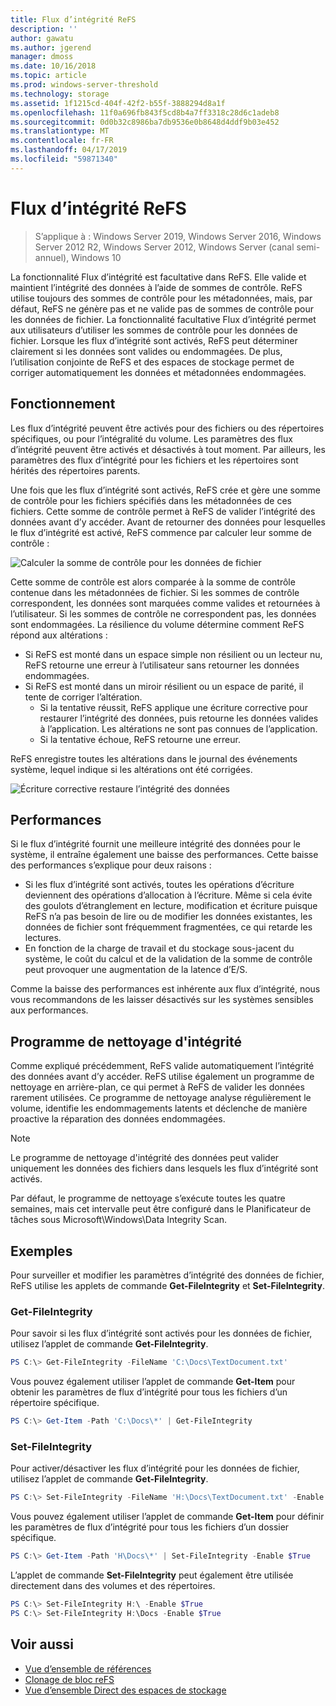 ```yaml
---
title: Flux d’intégrité ReFS
description: ''
author: gawatu
ms.author: jgerend
manager: dmoss
ms.date: 10/16/2018
ms.topic: article
ms.prod: windows-server-threshold
ms.technology: storage
ms.assetid: 1f1215cd-404f-42f2-b55f-3888294d8a1f
ms.openlocfilehash: 11f0a696fb843f5cd8b4a7ff3318c28d6c1adeb8
ms.sourcegitcommit: 0d0b32c8986ba7db9536e0b8648d4ddf9b03e452
ms.translationtype: MT
ms.contentlocale: fr-FR
ms.lasthandoff: 04/17/2019
ms.locfileid: "59871340"
---
```

# <a name="refs-integrity-streams"></a>Flux d’intégrité ReFS
>S’applique à : Windows Server 2019, Windows Server 2016, Windows Server 2012 R2, Windows Server 2012, Windows Server (canal semi-annuel), Windows 10

La fonctionnalité Flux d’intégrité est facultative dans ReFS. Elle valide et maintient l’intégrité des données à l’aide de sommes de contrôle. ReFS utilise toujours des sommes de contrôle pour les métadonnées, mais, par défaut, ReFS ne génère pas et ne valide pas de sommes de contrôle pour les données de fichier. La fonctionnalité facultative Flux d’intégrité permet aux utilisateurs d’utiliser les sommes de contrôle pour les données de fichier. Lorsque les flux d’intégrité sont activés, ReFS peut déterminer clairement si les données sont valides ou endommagées. De plus, l’utilisation conjointe de ReFS et des espaces de stockage permet de corriger automatiquement les données et métadonnées endommagées.

## <a name="how-it-works"></a>Fonctionnement 

Les flux d’intégrité peuvent être activés pour des fichiers ou des répertoires spécifiques, ou pour l’intégralité du volume. Les paramètres des flux d’intégrité peuvent être activés et désactivés à tout moment. Par ailleurs, les paramètres des flux d’intégrité pour les fichiers et les répertoires sont hérités des répertoires parents. 

Une fois que les flux d’intégrité sont activés, ReFS crée et gère une somme de contrôle pour les fichiers spécifiés dans les métadonnées de ces fichiers. Cette somme de contrôle permet à ReFS de valider l’intégrité des données avant d’y accéder. Avant de retourner des données pour lesquelles le flux d’intégrité est activé, ReFS commence par calculer leur somme de contrôle :

![Calculer la somme de contrôle pour les données de fichier](media/compute-checksum.gif)

Cette somme de contrôle est alors comparée à la somme de contrôle contenue dans les métadonnées de fichier. Si les sommes de contrôle correspondent, les données sont marquées comme valides et retournées à l’utilisateur. Si les sommes de contrôle ne correspondent pas, les données sont endommagées. La résilience du volume détermine comment ReFS répond aux altérations :

- Si ReFS est monté dans un espace simple non résilient ou un lecteur nu, ReFS retourne une erreur à l’utilisateur sans retourner les données endommagées. 
- Si ReFS est monté dans un miroir résilient ou un espace de parité, il tente de corriger l’altération. 
    - Si la tentative réussit, ReFS applique une écriture corrective pour restaurer l’intégrité des données, puis retourne les données valides à l’application. Les altérations ne sont pas connues de l’application.
    - Si la tentative échoue, ReFS retourne une erreur. 

ReFS enregistre toutes les altérations dans le journal des événements système, lequel indique si les altérations ont été corrigées. 

![Écriture corrective restaure l’intégrité des données](media/corrective-write.gif)

## <a name="performance"></a>Performances 

Si le flux d’intégrité fournit une meilleure intégrité des données pour le système, il entraîne également une baisse des performances. Cette baisse des performances s’explique pour deux raisons :
- Si les flux d’intégrité sont activés, toutes les opérations d’écriture deviennent des opérations d’allocation à l’écriture. Même si cela évite des goulots d’étranglement en lecture, modification et écriture puisque ReFS n’a pas besoin de lire ou de modifier les données existantes, les données de fichier sont fréquemment fragmentées, ce qui retarde les lectures. 
- En fonction de la charge de travail et du stockage sous-jacent du système, le coût du calcul et de la validation de la somme de contrôle peut provoquer une augmentation de la latence d’E/S. 

Comme la baisse des performances est inhérente aux flux d’intégrité, nous vous recommandons de les laisser désactivés sur les systèmes sensibles aux performances. 

## <a name="integrity-scrubber"></a>Programme de nettoyage d'intégrité

Comme expliqué précédemment, ReFS valide automatiquement l’intégrité des données avant d’y accéder. ReFS utilise également un programme de nettoyage en arrière-plan, ce qui permet à ReFS de valider les données rarement utilisées. Ce programme de nettoyage analyse régulièrement le volume, identifie les endommagements latents et déclenche de manière proactive la réparation des données endommagées.

  >[!NOTE]
  >Le programme de nettoyage d'intégrité des données peut valider uniquement les données des fichiers dans lesquels les flux d’intégrité sont activés.

Par défaut, le programme de nettoyage s’exécute toutes les quatre semaines, mais cet intervalle peut être configuré dans le Planificateur de tâches sous Microsoft\Windows\Data Integrity Scan. 

## <a name="examples"></a>Exemples
Pour surveiller et modifier les paramètres d’intégrité des données de fichier, ReFS utilise les applets de commande **Get-FileIntegrity** et **Set-FileIntegrity**.

### <a name="get-fileintegrity"></a>Get-FileIntegrity
Pour savoir si les flux d’intégrité sont activés pour les données de fichier, utilisez l’applet de commande **Get-FileIntegrity**. 

```PowerShell
PS C:\> Get-FileIntegrity -FileName 'C:\Docs\TextDocument.txt'
```

Vous pouvez également utiliser l’applet de commande **Get-Item** pour obtenir les paramètres de flux d’intégrité pour tous les fichiers d’un répertoire spécifique. 

```PowerShell
PS C:\> Get-Item -Path 'C:\Docs\*' | Get-FileIntegrity
```

### <a name="set-fileintegrity"></a>Set-FileIntegrity
Pour activer/désactiver les flux d’intégrité pour les données de fichier, utilisez l’applet de commande **Get-FileIntegrity**. 

```PowerShell
PS C:\> Set-FileIntegrity -FileName 'H:\Docs\TextDocument.txt' -Enable $True
```

Vous pouvez également utiliser l’applet de commande **Get-Item** pour définir les paramètres de flux d’intégrité pour tous les fichiers d’un dossier spécifique. 

```PowerShell
PS C:\> Get-Item -Path 'H\Docs\*' | Set-FileIntegrity -Enable $True 
```

L’applet de commande **Set-FileIntegrity** peut également être utilisée directement dans des volumes et des répertoires. 

```PowerShell
PS C:\> Set-FileIntegrity H:\ -Enable $True
PS C:\> Set-FileIntegrity H:\Docs -Enable $True
```

## <a name="see-also"></a>Voir aussi

-   [Vue d’ensemble de références](refs-overview.md)
-   [Clonage de bloc reFS](block-cloning.md)
-   [Vue d’ensemble Direct des espaces de stockage](../storage-spaces/storage-spaces-direct-overview.md)
